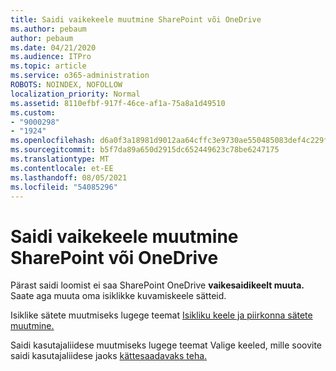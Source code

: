 ```yaml
---
title: Saidi vaikekeele muutmine SharePoint või OneDrive
ms.author: pebaum
author: pebaum
ms.date: 04/21/2020
ms.audience: ITPro
ms.topic: article
ms.service: o365-administration
ROBOTS: NOINDEX, NOFOLLOW
localization_priority: Normal
ms.assetid: 8110efbf-917f-46ce-af1a-75a8a1d49510
ms.custom:
- "9000298"
- "1924"
ms.openlocfilehash: d6a0f3a18981d9012aa64cffc3e9730ae550485083def4c229f1b2235ff98403
ms.sourcegitcommit: b5f7da89a650d2915dc652449623c78be6247175
ms.translationtype: MT
ms.contentlocale: et-EE
ms.lasthandoff: 08/05/2021
ms.locfileid: "54085296"
---
```

# <a name="change-the-default-site-language-in-sharepoint-or-onedrive"></a>Saidi vaikekeele muutmine SharePoint või OneDrive 

Pärast saidi loomist ei saa SharePoint OneDrive **vaikesaidikeelt muuta.** Saate aga muuta oma isiklikke kuvamiskeele sätteid.

Isiklike sätete muutmiseks lugege teemat [Isikliku keele ja piirkonna sätete muutmine.](https://support.office.com/article/Change-your-personal-language-and-region-settings-caa1fccc-bcdb-42f3-9e5b-45957647ffd7)

Saidi kasutajaliidese muutmiseks lugege teemat Valige keeled, mille soovite saidi kasutajaliidese jaoks [kättesaadavaks teha.](https://support.office.com/article/choose-the-languages-you-want-to-make-available-for-a-site-s-user-interface-16d3a83c-05ab-4b50-8fbb-ff576a3351e8)

